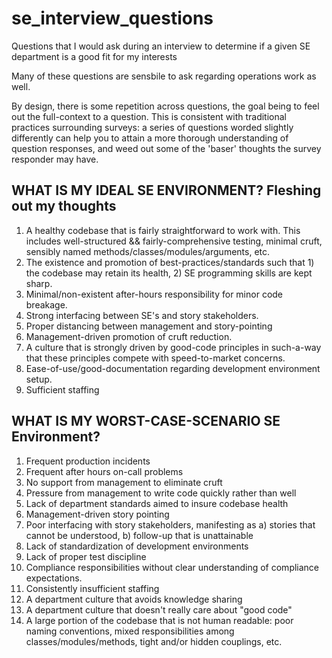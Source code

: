 # se_interview_questions
Questions that I would ask during an interview to determine if a given SE department is a good fit for my interests

Many of these questions are sensbile to ask regarding operations work as well.

By design, there is some repetition across questions, the goal being to feel out the full-context to a question.  This is consistent with traditional practices surrounding surveys: a series of questions worded slightly differently can  help you to attain a more thorough understanding of question responses, and weed out some of the 'baser' thoughts the survey responder may have.

## WHAT IS MY IDEAL SE ENVIRONMENT? Fleshing out my thoughts

1. A healthy codebase that is fairly straightforward to work with. This includes well-structured && fairly-comprehensive testing, minimal cruft, sensibly named methods/classes/modules/arguments, etc.
2. The existence and promotion of best-practices/standards such that 1) the codebase may retain its health, 2) SE programming skills are kept sharp.
3. Minimal/non-existent after-hours responsibility for minor code breakage.
4. Strong interfacing between SE's and story stakeholders.
5. Proper distancing between management and story-pointing
6. Management-driven promotion of cruft reduction.
7. A culture that is strongly driven by good-code principles in such-a-way that these principles compete with speed-to-market concerns.
8. Ease-of-use/good-documentation regarding development environment setup.
9. Sufficient staffing 

## WHAT IS MY WORST-CASE-SCENARIO SE Environment?

1. Frequent production incidents
2. Frequent after hours on-call problems
3. No support from management to eliminate cruft
4. Pressure from management to write code quickly rather than well
5. Lack of department standards aimed to insure codebase health
6. Management-driven story pointing
7. Poor interfacing with story stakeholders, manifesting as a) stories that cannot be understood, b) follow-up that is unattainable
8. Lack of standardization of development environments
9. Lack of proper test discipline
10. Compliance responsibilities without clear understanding of compliance expectations.
11. Consistently insufficient staffing
12. A department culture that avoids knowledge sharing
13. A department culture that doesn't really care about "good code"
14. A large portion of the codebase that is not human readable: poor naming conventions, mixed responsibilities among classes/modules/methods, tight and/or hidden couplings, etc.
